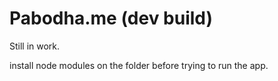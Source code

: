 # Pabodha.me (dev build)

Still in work.

install node modules on the folder before trying to run the app.
